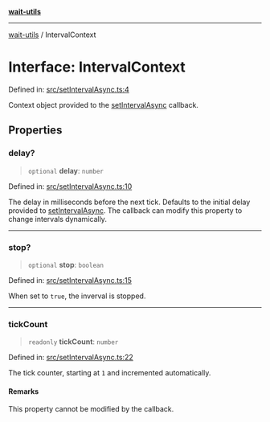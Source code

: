 [**wait-utils**](../README.md)

***

[wait-utils](../globals.md) / IntervalContext

# Interface: IntervalContext

Defined in: [src/setIntervalAsync.ts:4](https://github.com/havelessbemore/wait-utils/blob/15dbd61dba9c072aaada4b9cdc5ac16d88e7000e/src/setIntervalAsync.ts#L4)

Context object provided to the [setIntervalAsync](../functions/setIntervalAsync.md) callback.

## Properties

### delay?

> `optional` **delay**: `number`

Defined in: [src/setIntervalAsync.ts:10](https://github.com/havelessbemore/wait-utils/blob/15dbd61dba9c072aaada4b9cdc5ac16d88e7000e/src/setIntervalAsync.ts#L10)

The delay in milliseconds before the next tick.
Defaults to the initial delay provided to [setIntervalAsync](../functions/setIntervalAsync.md).
The callback can modify this property to change intervals dynamically.

***

### stop?

> `optional` **stop**: `boolean`

Defined in: [src/setIntervalAsync.ts:15](https://github.com/havelessbemore/wait-utils/blob/15dbd61dba9c072aaada4b9cdc5ac16d88e7000e/src/setIntervalAsync.ts#L15)

When set to `true`, the inverval is stopped.

***

### tickCount

> `readonly` **tickCount**: `number`

Defined in: [src/setIntervalAsync.ts:22](https://github.com/havelessbemore/wait-utils/blob/15dbd61dba9c072aaada4b9cdc5ac16d88e7000e/src/setIntervalAsync.ts#L22)

The tick counter, starting at `1` and incremented automatically.

#### Remarks

This property cannot be modified by the callback.

